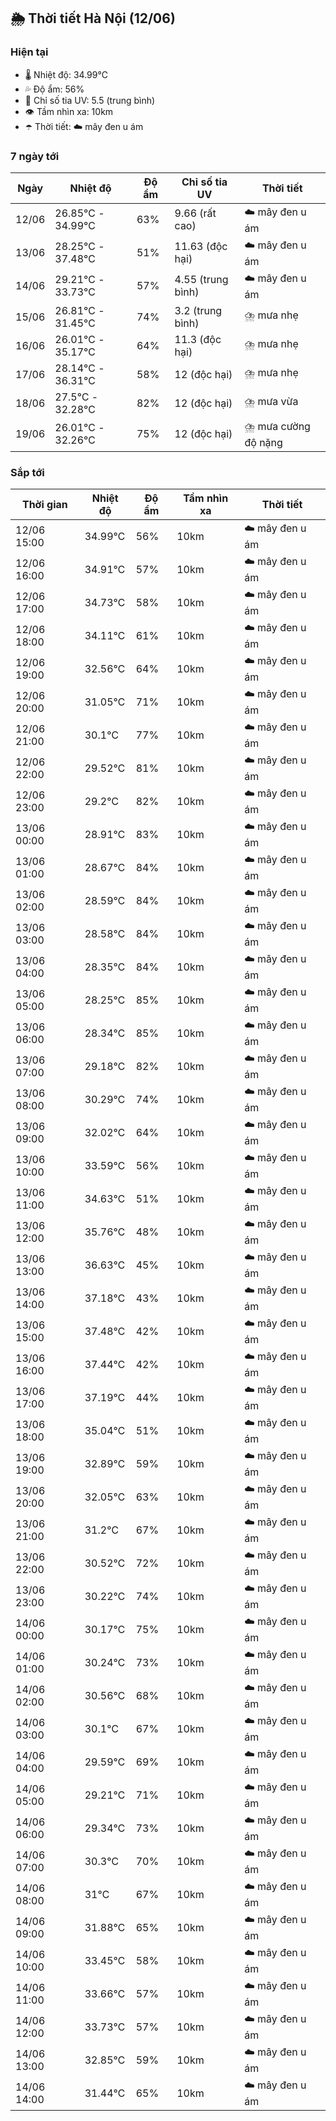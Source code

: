 ## 🌦️ Thời tiết Hà Nội (12/06)

### Hiện tại

- 🌡️ Nhiệt độ: 34.99℃
- 💦 Độ ẩm: 56%
- 🌟 Chỉ số tia UV: 5.5 (trung bình)
- 👁️ Tầm nhìn xa: 10km
- ☂️ Thời tiết: ☁️ mây đen u ám

### 7 ngày tới

| Ngày | Nhiệt độ | Độ ẩm | Chỉ số tia UV | Thời tiết |
| --- | --- | --- | --- | --- |
| 12/06 | 26.85℃ - 34.99℃ | 63% | 9.66 (rất cao) | ☁️ mây đen u ám |
| 13/06 | 28.25℃ - 37.48℃ | 51% | 11.63 (độc hại) | ☁️ mây đen u ám |
| 14/06 | 29.21℃ - 33.73℃ | 57% | 4.55 (trung bình) | ☁️ mây đen u ám |
| 15/06 | 26.81℃ - 31.45℃ | 74% | 3.2 (trung bình) | ⛈️ mưa nhẹ |
| 16/06 | 26.01℃ - 35.17℃ | 64% | 11.3 (độc hại) | ⛈️ mưa nhẹ |
| 17/06 | 28.14℃ - 36.31℃ | 58% | 12 (độc hại) | ⛈️ mưa nhẹ |
| 18/06 | 27.5℃ - 32.28℃ | 82% | 12 (độc hại) | ⛈️ mưa vừa |
| 19/06 | 26.01℃ - 32.26℃ | 75% | 12 (độc hại) | ⛈️ mưa cường độ nặng |

### Sắp tới

| Thời gian | Nhiệt độ | Độ ẩm | Tầm nhìn xa | Thời tiết |
| --- | --- | --- | --- | --- |
| 12/06 15:00 | 34.99℃ | 56% | 10km | ☁️ mây đen u ám |
| 12/06 16:00 | 34.91℃ | 57% | 10km | ☁️ mây đen u ám |
| 12/06 17:00 | 34.73℃ | 58% | 10km | ☁️ mây đen u ám |
| 12/06 18:00 | 34.11℃ | 61% | 10km | ☁️ mây đen u ám |
| 12/06 19:00 | 32.56℃ | 64% | 10km | ☁️ mây đen u ám |
| 12/06 20:00 | 31.05℃ | 71% | 10km | ☁️ mây đen u ám |
| 12/06 21:00 | 30.1℃ | 77% | 10km | ☁️ mây đen u ám |
| 12/06 22:00 | 29.52℃ | 81% | 10km | ☁️ mây đen u ám |
| 12/06 23:00 | 29.2℃ | 82% | 10km | ☁️ mây đen u ám |
| 13/06 00:00 | 28.91℃ | 83% | 10km | ☁️ mây đen u ám |
| 13/06 01:00 | 28.67℃ | 84% | 10km | ☁️ mây đen u ám |
| 13/06 02:00 | 28.59℃ | 84% | 10km | ☁️ mây đen u ám |
| 13/06 03:00 | 28.58℃ | 84% | 10km | ☁️ mây đen u ám |
| 13/06 04:00 | 28.35℃ | 84% | 10km | ☁️ mây đen u ám |
| 13/06 05:00 | 28.25℃ | 85% | 10km | ☁️ mây đen u ám |
| 13/06 06:00 | 28.34℃ | 85% | 10km | ☁️ mây đen u ám |
| 13/06 07:00 | 29.18℃ | 82% | 10km | ☁️ mây đen u ám |
| 13/06 08:00 | 30.29℃ | 74% | 10km | ☁️ mây đen u ám |
| 13/06 09:00 | 32.02℃ | 64% | 10km | ☁️ mây đen u ám |
| 13/06 10:00 | 33.59℃ | 56% | 10km | ☁️ mây đen u ám |
| 13/06 11:00 | 34.63℃ | 51% | 10km | ☁️ mây đen u ám |
| 13/06 12:00 | 35.76℃ | 48% | 10km | ☁️ mây đen u ám |
| 13/06 13:00 | 36.63℃ | 45% | 10km | ☁️ mây đen u ám |
| 13/06 14:00 | 37.18℃ | 43% | 10km | ☁️ mây đen u ám |
| 13/06 15:00 | 37.48℃ | 42% | 10km | ☁️ mây đen u ám |
| 13/06 16:00 | 37.44℃ | 42% | 10km | ☁️ mây đen u ám |
| 13/06 17:00 | 37.19℃ | 44% | 10km | ☁️ mây đen u ám |
| 13/06 18:00 | 35.04℃ | 51% | 10km | ☁️ mây đen u ám |
| 13/06 19:00 | 32.89℃ | 59% | 10km | ☁️ mây đen u ám |
| 13/06 20:00 | 32.05℃ | 63% | 10km | ☁️ mây đen u ám |
| 13/06 21:00 | 31.2℃ | 67% | 10km | ☁️ mây đen u ám |
| 13/06 22:00 | 30.52℃ | 72% | 10km | ☁️ mây đen u ám |
| 13/06 23:00 | 30.22℃ | 74% | 10km | ☁️ mây đen u ám |
| 14/06 00:00 | 30.17℃ | 75% | 10km | ☁️ mây đen u ám |
| 14/06 01:00 | 30.24℃ | 73% | 10km | ☁️ mây đen u ám |
| 14/06 02:00 | 30.56℃ | 68% | 10km | ☁️ mây đen u ám |
| 14/06 03:00 | 30.1℃ | 67% | 10km | ☁️ mây đen u ám |
| 14/06 04:00 | 29.59℃ | 69% | 10km | ☁️ mây đen u ám |
| 14/06 05:00 | 29.21℃ | 71% | 10km | ☁️ mây đen u ám |
| 14/06 06:00 | 29.34℃ | 73% | 10km | ☁️ mây đen u ám |
| 14/06 07:00 | 30.3℃ | 70% | 10km | ☁️ mây đen u ám |
| 14/06 08:00 | 31℃ | 67% | 10km | ☁️ mây đen u ám |
| 14/06 09:00 | 31.88℃ | 65% | 10km | ☁️ mây đen u ám |
| 14/06 10:00 | 33.45℃ | 58% | 10km | ☁️ mây đen u ám |
| 14/06 11:00 | 33.66℃ | 57% | 10km | ☁️ mây đen u ám |
| 14/06 12:00 | 33.73℃ | 57% | 10km | ☁️ mây đen u ám |
| 14/06 13:00 | 32.85℃ | 59% | 10km | ☁️ mây đen u ám |
| 14/06 14:00 | 31.44℃ | 65% | 10km | ☁️ mây đen u ám |
